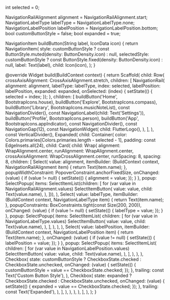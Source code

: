 int selected = 0;

NavigationRailAlignment alignment = NavigationRailAlignment.start;
NavigationLabelType labelType = NavigationLabelType.none;
NavigationLabelPosition labelPosition = NavigationLabelPosition.bottom;
bool customButtonStyle = false;
bool expanded = true;

NavigationItem buildButton(String label, IconData icon) {
return NavigationItem(
style: customButtonStyle
? const ButtonStyle.muted(density: ButtonDensity.icon)
: null,
selectedStyle: customButtonStyle
? const ButtonStyle.fixed(density: ButtonDensity.icon)
: null,
label: Text(label),
child: Icon(icon),
);
}

@override
Widget build(BuildContext context) {
return Scaffold(
child: Row(
crossAxisAlignment: CrossAxisAlignment.stretch,
children: [
NavigationRail(
alignment: alignment,
labelType: labelType,
index: selected,
labelPosition: labelPosition,
expanded: expanded,
onSelected: (index) {
setState(() {
selected = index;
});
},
children: [
buildButton('Home', BootstrapIcons.house),
buildButton('Explore', BootstrapIcons.compass),
buildButton('Library', BootstrapIcons.musicNoteList),
const NavigationDivider(),
const NavigationLabel(child: Text('Settings')),
buildButton('Profile', BootstrapIcons.person),
buildButton('App', BootstrapIcons.appIndicator),
const NavigationDivider(),
const NavigationGap(12),
const NavigationWidget(
child: FlutterLogo(),
),
],
),
const VerticalDivider(),
Expanded(
child: Container(
color: Colors.primaries[Colors.primaries.length - selected - 1],
padding: const EdgeInsets.all(24),
child: Card(
child: Wrap(
alignment: WrapAlignment.center,
runAlignment: WrapAlignment.center,
crossAxisAlignment: WrapCrossAlignment.center,
runSpacing: 8,
spacing: 8,
children: [
Select<NavigationRailAlignment>(
value: alignment,
itemBuilder:
(BuildContext context, NavigationRailAlignment item) {
return Text(item.name);
},
popupWidthConstraint: PopoverConstraint.anchorFixedSize,
onChanged: (value) {
if (value != null) {
setState(() {
alignment = value;
});
}
},
popup: SelectPopup(
items: SelectItemList(children: [
for (var value in NavigationRailAlignment.values)
SelectItemButton(
value: value,
child: Text(value.name),
),
])),
),
Select<NavigationLabelType>(
value: labelType,
itemBuilder:
(BuildContext context, NavigationLabelType item) {
return Text(item.name);
},
popupConstraints:
BoxConstraints.tight(const Size(200, 200)),
onChanged: (value) {
if (value != null) {
setState(() {
labelType = value;
});
}
},
popup: SelectPopup(
items: SelectItemList(
children: [
for (var value in NavigationLabelType.values)
SelectItemButton(
value: value,
child: Text(value.name),
),
],
),
),
),
Select<NavigationLabelPosition>(
value: labelPosition,
itemBuilder:
(BuildContext context, NavigationLabelPosition item) {
return Text(item.name);
},
onChanged: (value) {
if (value != null) {
setState(() {
labelPosition = value;
});
}
},
popup: SelectPopup(
items: SelectItemList(
children: [
for (var value in NavigationLabelPosition.values)
SelectItemButton(
value: value,
child: Text(value.name),
),
],
),
),
),
Checkbox(
state: customButtonStyle
? CheckboxState.checked
: CheckboxState.unchecked,
onChanged: (value) {
setState(() {
customButtonStyle = value == CheckboxState.checked;
});
},
trailing: const Text('Custom Button Style'),
),
Checkbox(
state: expanded
? CheckboxState.checked
: CheckboxState.unchecked,
onChanged: (value) {
setState(() {
expanded = value == CheckboxState.checked;
});
},
trailing: const Text('Expanded'),
),
],
),
),
),
),
],
),
);
}
